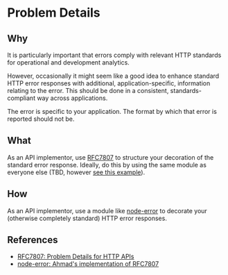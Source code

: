 # Problem Details

## Why

It is particularly important that errors comply with relevant HTTP standards for operational and development analytics.

However, occasionally it might seem like a good idea to enhance standard HTTP error responses with additional, application-specific, information relating to the error. This should be done in a consistent, standards-compliant way across applications.

The error is specific to your application. The format by which that error is reported should not be.

## What

As an API implementor, use [RFC7807][rfc7807] to structure your decoration of the standard error response. Ideally, do this by using the same module as everyone else (TBD, however [see this example][node-error]).

## How

As an API implementor, use a module like [node-error][node-error] to decorate your (otherwise completely standard) HTTP error responses.

## References

- [RFC7807: Problem Details for HTTP APIs][rfc7807]
- [node-error: Ahmad's implementation of RFC7807][node-error]

[rfc7807]: https://tools.ietf.org/html/rfc7807
[node-error]: https://github.com/ahmadnassri/node-error
